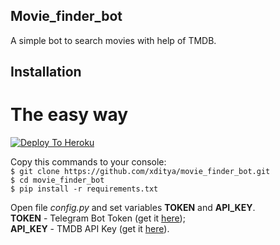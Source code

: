 ## Movie_finder_bot
A simple bot to search movies with help of TMDB.
## Installation

# The easy way

[![Deploy To Heroku](https://www.herokucdn.com/deploy/button.svg)](https://heroku.com/deploy?template=https://github.com/xditya/movie_finder_bot/)

Copy this commands to your console:  
`$ git clone https://github.com/xditya/movie_finder_bot.git`  
`$ cd movie_finder_bot`  
`$ pip install -r requirements.txt`  

Open file *config.py* and set variables **TOKEN** and **API_KEY**.  
**TOKEN** - Telegram Bot Token (get it [here](https://web.telegram.org/#/im?p=@BotFather));  
**API_KEY** - TMDB API Key (get it [here](https://developers.themoviedb.org/3/getting-started/introduction)). 

